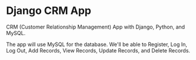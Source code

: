 
# Django CRM App

CRM (Customer Relationship Management) App with Django, Python, and MySQL.

The app will use MySQL for the database.
We'll be able to Register, Log In, Log Out, Add Records, View Records, Update Records, and Delete Records. 

